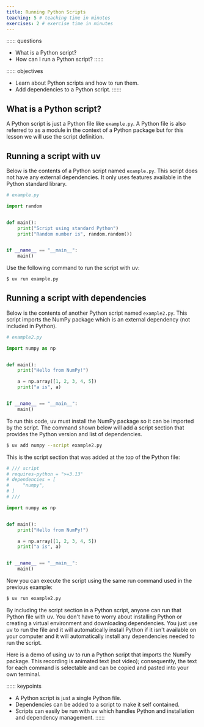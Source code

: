 ```yaml
---
title: Running Python Scripts
teaching: 5 # teaching time in minutes
exercises: 2 # exercise time in minutes
---
```


:::::: questions
- What is a Python script?
- How can I run a Python script?
::::::

:::::: objectives
- Learn about Python scripts and how to run them.
- Add dependencies to a Python script.
::::::

## What is a Python script?

A Python script is just a Python file like `example.py`. A Python file is also referred to as a module in the context of a Python package but for this lesson we will use the script definition.

## Running a script with uv

Below is the contents of a Python script named `example.py`. This script does not have any external dependencies. It only uses features available in the Python standard library.

```python
# example.py

import random


def main():
    print("Script using standard Python")
    print("Random number is", random.random())


if __name__ == "__main__":
    main()
```

Use the following command to run the script with uv:

```bash
$ uv run example.py
```

## Running a script with dependencies

Below is the contents of another Python script named `example2.py`. This script imports the NumPy package which is an external dependency (not included in Python).

```python
# example2.py

import numpy as np


def main():
    print("Hello from NumPy!")

    a = np.array([1, 2, 3, 4, 5])
    print("a is", a)


if __name__ == "__main__":
    main()
```

To run this code, uv must install the NumPy package so it can be imported by the script. The command shown below will add a script section that provides the Python version and list of dependencies.

```bash
$ uv add numpy --script example2.py
```

This is the script section that was added at the top of the Python file:

```python
# /// script
# requires-python = ">=3.13"
# dependencies = [
#     "numpy",
# ]
# ///

import numpy as np


def main():
    print("Hello from NumPy!")

    a = np.array([1, 2, 3, 4, 5])
    print("a is", a)


if __name__ == "__main__":
    main()
```

Now you can execute the script using the same run command used in the previous example:

```bash
$ uv run example2.py
```

By including the script section in a Python script, anyone can run that Python file with uv. You don't have to worry about installing Python or creating a virtual environment and downloading dependencies. You just use uv to run the file and it will automatically install Python if it isn't available on your computer and it will automatically install any dependencies needed to run the script.

Here is a demo of using uv to run a Python script that imports the NumPy package. This recording is animated text (not video); consequently, the text for each command is selectable and can be copied and pasted into your own terminal.

<script src="https://asciinema.org/a/WAai54d95xSKIHCfTOQFpS6YX.js" id="asciicast-WAai54d95xSKIHCfTOQFpS6YX" async="true"></script>

:::::: keypoints
- A Python script is just a single Python file.
- Dependencies can be added to a script to make it self contained.
- Scripts can easily be run with uv which handles Python and installation and dependency management.
::::::
